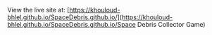 View the live site at: [https://khouloud-bhlel.github.io/SpaceDebris.github.io/](https://khouloud-bhlel.github.io/SpaceDebris.github.io/Space Debris Collector Game)

